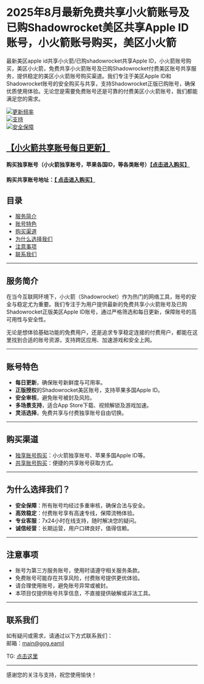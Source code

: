 # 2025年8月最新免费共享小火箭账号及已购Shadowrocket美区共享Apple ID账号，小火箭账号购买，美区小火箭

最新美区apple id共享小火箭/已购shadowrocket共享Apple ID，小火箭账号购买，美区小火箭，免费共享小火箭账号及已购Shadowrocket付费美区账号共享服务，提供稳定的美区小火箭账号购买渠道。我们专注于美区Apple ID和Shadowrocket账号的安全购买与共享，支持Shadowrocket正版已购账号，确保优质使用体验。无论您是需要免费账号还是可靠的付费美区小火箭账号，我们都能满足您的需求。

[![更新频率](https://img.shields.io/badge/更新-每日-blue)](https://docs.applexp.com/free-accounts/Shadowrocket)  
[![支持](https://img.shields.io/badge/支持-7x24小时自助购买-green)](https://shop.muooy.com/)  
[![安全保障](https://img.shields.io/badge/安全-严格审核-brightgreen)](https://shop.muooy.com/)


## [【小火箭共享账号每日更新】](https://docs.applexp.com/free-accounts/Shadowrocket)

#### 购买独享账号（小火箭独享账号，苹果各国ID，等各类账号）[【点击进入购买】](https://shop.muooy.com/)

#### 购买共享账号地址：[【 点击进入购买】](https://shop.muooy.com/buy/21)

## 目录

- [服务简介](#服务简介)  
- [账号特色](#账号特色)  
- [购买渠道](#购买渠道)  
- [为什么选择我们](#为什么选择我们)  
- [注意事项](#注意事项)  
- [联系我们](#联系我们)  

---

## 服务简介

在当今互联网环境下，小火箭（Shadowrocket）作为热门的网络工具，账号的安全与稳定尤为重要。我们专注于为用户提供最新的免费共享小火箭账号及已购Shadowrocket正版美区Apple ID账号，通过严格筛选和每日更新，保障账号的高可用性与安全性。

无论是想体验基础功能的免费用户，还是追求专享稳定连接的付费用户，都能在这里找到合适的账号资源，支持跨区应用、加速游戏和安全上网。

---

## 账号特色

- **每日更新**，确保账号新鲜度与可用率。  
- **正版授权**的Shadowrocket美区账号，支持苹果多国Apple ID。  
- **安全审核**，避免账号被封及风险。  
- **多场景支持**，适合App Store下载、视频解锁及游戏加速。  
- **灵活选择**，免费共享与付费独享账号自由切换。  

---

## 购买渠道

- [独享账号购买](https://shop.muooy.com/buy/15)：小火箭独享账号、苹果多国Apple ID等。  
- [共享账号购买](https://shop.muooy.com/buy/21)：便捷的共享账号获取方式。  

---

## 为什么选择我们？

- **安全保障**：所有账号均经过多重审核，确保合法与安全。  
- **高效稳定**：付费账号享有高速专线，保障流畅体验。  
- **专业客服**：7x24小时在线支持，随时解决您的疑问。  
- **诚信经营**：长期运营，用户口碑良好，值得信赖。  

---

## 注意事项

- 账号为第三方服务账号，使用时请遵守相关服务条款。  
- 免费账号可能存在共享风险，付费账号提供更优体验。  
- 请合理使用账号，避免账号异常或被封。  
- 本项目仅提供账号共享信息，不直接提供破解或非法工具。  

---

## 联系我们

如有疑问或需求，请通过以下方式联系我们：  
邮箱：main@gog.eamil

TG: [点击这里](https://t.me/dalichatbot)  

---

感谢您的关注与支持，祝您使用愉快！

